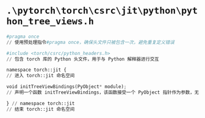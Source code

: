 # `.\pytorch\torch\csrc\jit\python\python_tree_views.h`

```py
#pragma once
// 使用预处理指令#pragma once，确保头文件只被包含一次，避免重复定义错误

#include <torch/csrc/python_headers.h>
// 包含 torch 库的 Python 头文件，用于与 Python 解释器进行交互

namespace torch::jit {
// 进入 torch::jit 命名空间

void initTreeViewBindings(PyObject* module);
// 声明一个函数 initTreeViewBindings，该函数接受一个 PyObject 指针作为参数，无返回值

} // namespace torch::jit
// 结束 torch::jit 命名空间
```